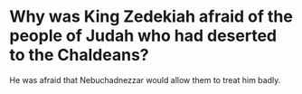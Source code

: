 # Why was King Zedekiah afraid of the people of Judah who had deserted to the Chaldeans?

He was afraid that Nebuchadnezzar would allow them to treat him badly.
